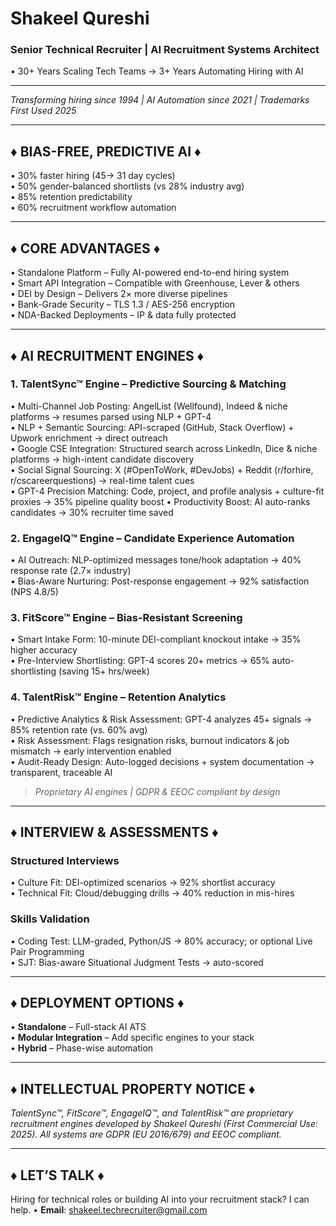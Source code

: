 # Shakeel Qureshi  
### Senior Technical Recruiter | AI Recruitment Systems Architect  
• 30+ Years Scaling Tech Teams -> 3+ Years Automating Hiring with AI  

---

*Transforming hiring since 1994 | AI Automation since 2021 | Trademarks First Used 2025*

---

## ♦ BIAS-FREE, PREDICTIVE AI ♦  
• 30% faster hiring (45-> 31 day cycles)  
• 50% gender-balanced shortlists (vs 28% industry avg)  
• 85% retention predictability  
• 60% recruitment workflow automation  

---

## ♦ CORE ADVANTAGES ♦  
• Standalone Platform – Fully AI-powered end-to-end hiring system  
• Smart API Integration – Compatible with Greenhouse, Lever & others  
• DEI by Design – Delivers 2× more diverse pipelines  
• Bank-Grade Security – TLS 1.3 / AES-256 encryption  
• NDA-Backed Deployments – IP & data fully protected  

---

## ♦ AI RECRUITMENT ENGINES ♦  

### 1. TalentSync™ Engine – Predictive Sourcing & Matching  
• Multi-Channel Job Posting: AngelList (Wellfound), Indeed & niche platforms -> resumes parsed using NLP + GPT-4  
• NLP + Semantic Sourcing: API-scraped (GitHub, Stack Overflow) + Upwork enrichment -> direct outreach  
• Google CSE Integration: Structured search across LinkedIn, Dice & niche platforms -> high-intent candidate discovery  
• Social Signal Sourcing: X (#OpenToWork, #DevJobs) + Reddit (r/forhire, r/cscareerquestions) -> real-time talent cues  
• GPT-4 Precision Matching: Code, project, and profile analysis + culture-fit proxies -> 35% pipeline quality boost
• Productivity Boost: AI auto-ranks candidates -> 30% recruiter time saved  

### 2. EngageIQ™ Engine – Candidate Experience Automation  
• AI Outreach: NLP-optimized messages tone/hook adaptation -> 40% response rate (2.7× industry)  
• Bias-Aware Nurturing: Post-response engagement -> 92% satisfaction (NPS 4.8/5)  

### 3. FitScore™ Engine – Bias-Resistant Screening  
• Smart Intake Form: 10-minute DEI-compliant knockout intake -> 35% higher accuracy  
• Pre-Interview Shortlisting: GPT-4 scores 20+ metrics -> 65% auto-shortlisting (saving 15+ hrs/week)

### 4. TalentRisk™ Engine – Retention Analytics  
• Predictive Analytics & Risk Assessment: GPT-4 analyzes 45+ signals -> 85% retention rate (vs. 60% avg)  
• Risk Assessment: Flags resignation risks, burnout indicators & job mismatch -> early intervention enabled  
• Audit-Ready Design: Auto-logged decisions + system documentation -> transparent, traceable AI  
 

> *Proprietary AI engines | GDPR & EEOC compliant by design*

---

## ♦ INTERVIEW & ASSESSMENTS ♦  

### Structured Interviews  
• Culture Fit: DEI-optimized scenarios -> 92% shortlist accuracy  
• Technical Fit: Cloud/debugging drills -> 40% reduction in mis-hires  

### Skills Validation  
• Coding Test: LLM-graded, Python/JS -> 80% accuracy; or optional Live Pair Programming  
• SJT: Bias-aware Situational Judgment Tests -> auto-scored

---

## ♦ DEPLOYMENT OPTIONS ♦  
• **Standalone** – Full-stack AI ATS  
• **Modular Integration** – Add specific engines to your stack  
• **Hybrid** – Phase-wise automation  


---

## ♦ INTELLECTUAL PROPERTY NOTICE ♦  
*TalentSync™, FitScore™, EngageIQ™, and TalentRisk™ are proprietary recruitment engines developed by Shakeel Qureshi (First Commercial Use: 2025). All systems are GDPR (EU 2016/679) and EEOC compliant.*

---

## ♦ LET’S TALK ♦  
Hiring for technical roles or building AI into your recruitment stack? I can help.
• **Email**: shakeel.techrecruiter@gmail.com


